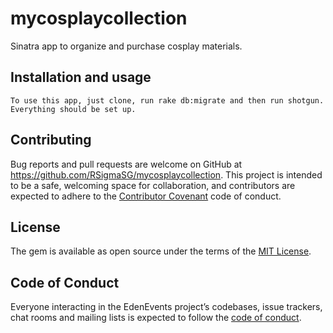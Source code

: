 # mycosplaycollection

Sinatra app to organize and purchase cosplay materials.

## Installation and usage

    To use this app, just clone, run rake db:migrate and then run shotgun. Everything should be set up.

## Contributing

Bug reports and pull requests are welcome on GitHub at https://github.com/RSigmaSG/mycosplaycollection. This project is intended to be a safe, welcoming space for collaboration, and contributors are expected to adhere to the [Contributor Covenant](http://contributor-covenant.org) code of conduct.

## License

The gem is available as open source under the terms of the [MIT License](https://opensource.org/licenses/MIT).

## Code of Conduct

Everyone interacting in the EdenEvents project’s codebases, issue trackers, chat rooms and mailing lists is expected to follow the [code of conduct](https://github.com/RSigmaSG/portfolio_maker/blob/main/CODE_OF_CONDUCT.md).